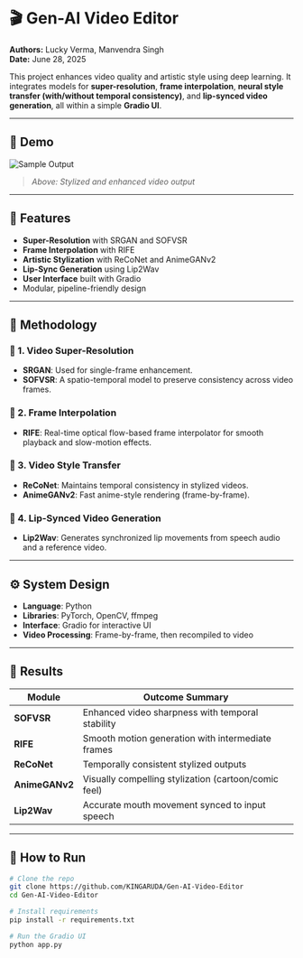# 🎬 Gen-AI Video Editor

**Authors:** Lucky Verma, Manvendra Singh  
**Date:** June 28, 2025

This project enhances video quality and artistic style using deep learning. It integrates models for **super-resolution**, **frame interpolation**, **neural style transfer (with/without temporal consistency)**, and **lip-synced video generation**, all within a simple **Gradio UI**.

---

## 🌟 Demo

<!-- Replace below with actual demo video/image -->
![Sample Output](docs/sample_output.gif)
> _Above: Stylized and enhanced video output_

---

## 📌 Features

- **Super-Resolution** with SRGAN and SOFVSR
- **Frame Interpolation** with RIFE
- **Artistic Stylization** with ReCoNet and AnimeGANv2
- **Lip-Sync Generation** using Lip2Wav
- **User Interface** built with Gradio
- Modular, pipeline-friendly design

---

## 🧠 Methodology

### 🔹 1. Video Super-Resolution
- **SRGAN**: Used for single-frame enhancement.
- **SOFVSR**: A spatio-temporal model to preserve consistency across video frames.

### 🔹 2. Frame Interpolation
- **RIFE**: Real-time optical flow-based frame interpolator for smooth playback and slow-motion effects.

### 🔹 3. Video Style Transfer
- **ReCoNet**: Maintains temporal consistency in stylized videos.
- **AnimeGANv2**: Fast anime-style rendering (frame-by-frame).

### 🔹 4. Lip-Synced Video Generation
- **Lip2Wav**: Generates synchronized lip movements from speech audio and a reference video.

---

## ⚙️ System Design

- **Language**: Python
- **Libraries**: PyTorch, OpenCV, ffmpeg
- **Interface**: Gradio for interactive UI
- **Video Processing**: Frame-by-frame, then recompiled to video

---

## 🚀 Results

| Module            | Outcome Summary                                                  |
|-------------------|------------------------------------------------------------------|
| **SOFVSR**        | Enhanced video sharpness with temporal stability                 |
| **RIFE**          | Smooth motion generation with intermediate frames                |
| **ReCoNet**       | Temporally consistent stylized outputs                           |
| **AnimeGANv2**    | Visually compelling stylization (cartoon/comic feel)             |
| **Lip2Wav**       | Accurate mouth movement synced to input speech                   |

---

## 🧪 How to Run

```bash
# Clone the repo
git clone https://github.com/KINGARUDA/Gen-AI-Video-Editor
cd Gen-AI-Video-Editor

# Install requirements
pip install -r requirements.txt

# Run the Gradio UI
python app.py


